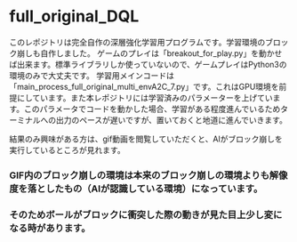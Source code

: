# full_original_DQL
このレポジトリは完全自作の深層強化学習用プログラムです。学習環境のブロック崩しも自作しました。
ゲームのプレイは「breakout_for_play.py」を動かせば出来ます。標準ライブラリしか使っていないので、ゲームプレイはPython3の環境のみで大丈夫です。
学習用メインコードは「main_process_full_original_multi_envA2C_7.py」です。これはGPU環境を前提にしています。また本レポジトリには学習済みのパラメーターを上げています。このパラメータでコードを動かした場合、学習がある程度進んでいるためターミナルへの出力のペースが遅いですが、置いておくと地道に進んでいきます。

結果のみ興味がある方は、gif動画を閲覧していただくと、AIがブロック崩しを実行しているところが見れます。
### GIF内のブロック崩しの環境は本来のブロック崩しの環境よりも解像度を落としたもの（AIが認識している環境）になっています。
### そのためボールがブロックに衝突した際の動きが見た目上少し変になる時があります。

